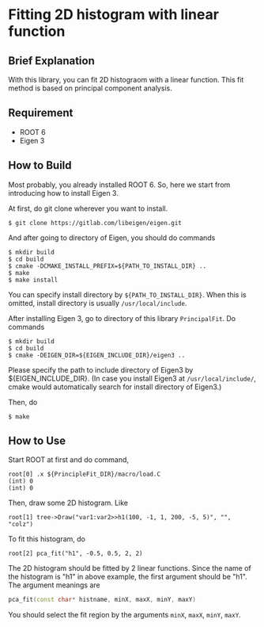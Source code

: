 # Fitting 2D histogram with linear function
## Brief Explanation

With this library, you can fit 2D histograom with a linear function. This fit method is based on principal component analysis.


## Requirement
- ROOT 6
- Eigen 3


## How to Build

Most probably, you already installed ROOT 6. So, here we start from introducing how to install Eigen 3.

At first, do git clone wherever you want to install.
```
$ git clone https://gitlab.com/libeigen/eigen.git
```
And after going to directory of Eigen, you should do commands
```
$ mkdir build
$ cd build
$ cmake -DCMAKE_INSTALL_PREFIX=${PATH_TO_INSTALL_DIR} ..
$ make
$ make install
```
You can specify install directory by `${PATH_TO_INSTALL_DIR}`. When this is omitted, install directory is usually `/usr/local/include`.

After installing Eigen 3, go to directory of this library `PrincipalFit`. Do commands

```
$ mkdir build
$ cd build
$ cmake -DEIGEN_DIR=${EIGEN_INCLUDE_DIR}/eigen3 ..
```
Please specify the path to include directory of Eigen3 by ${EIGEN_INCLUDE_DIR}. (In case you install Eigen3 at `/usr/local/include/`, cmake would automatically search for install directory of Eigen3.)

Then, do
```
$ make
```

## How to Use

Start ROOT at first and do command,
```
root[0] .x ${PrincipleFit_DIR}/macro/load.C
(int) 0
(int) 0
```

Then, draw some 2D histogram. Like
```
root[1] tree->Draw("var1:var2>>h1(100, -1, 1, 200, -5, 5)", "", "colz")
```
To fit this histogram, do
```
root[2] pca_fit("h1", -0.5, 0.5, 2, 2)
```
The 2D histogram should be fitted by 2 linear functions. Since the name of the histogram is "h1" in above example, the first argument should be "h1". The argument meanings are
```c++
pca_fit(const char* histname, minX, maxX, minY, maxY)
```

You should select the fit region by the arguments  `minX`, `maxX`, `minY`, `maxY`.

